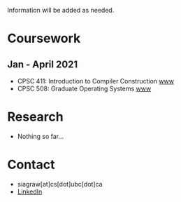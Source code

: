 Information will be added as needed. 

# Coursework
## Jan - April 2021
- CPSC 411: Introduction to Compiler Construction [www](https://www.students.cs.ubc.ca/~cs-411/2020w2/index.html)
- CPSC 508: Graduate Operating Systems [www](https://www.seltzer.com/margo/teaching/CS508.21/index.html)

# Research
- Nothing so far...

# Contact 
- siagraw[at]cs[dot]ubc[dot]ca
- [LinkedIn](https://www.linkedin.com/in/sidhartha-agrawal/)

